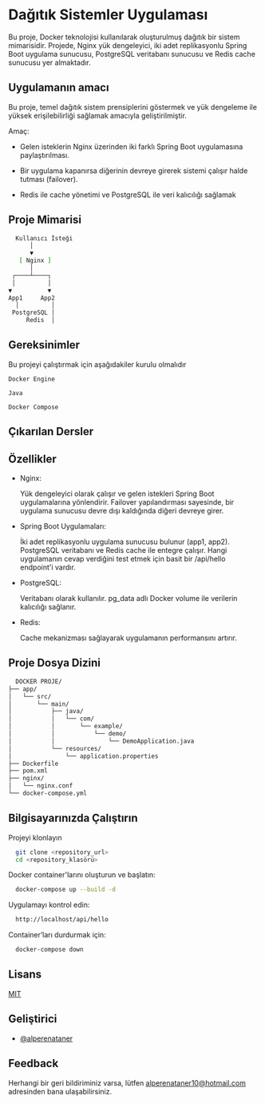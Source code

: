 
# Dağıtık Sistemler Uygulaması

Bu proje, Docker teknolojisi kullanılarak oluşturulmuş dağıtık bir sistem mimarisidir. Projede, Nginx yük dengeleyici, iki adet replikasyonlu Spring Boot uygulama sunucusu, PostgreSQL veritabanı sunucusu ve Redis cache sunucusu yer almaktadır.


## Uygulamanın amacı

Bu proje, temel dağıtık sistem prensiplerini göstermek ve yük dengeleme ile yüksek erişilebilirliği sağlamak amacıyla geliştirilmiştir.

 Amaç:

- Gelen isteklerin Nginx üzerinden iki farklı Spring Boot uygulamasına paylaştırılması.

- Bir uygulama kapanırsa diğerinin devreye girerek sistemi çalışır halde tutması (failover).
- Redis ile cache yönetimi ve PostgreSQL ile veri kalıcılığı sağlamak
  
## Proje Mimarisi

```bash
  Kullanıcı İsteği
      │
      ▼
   [ Nginx ]
      │
 ┌────┴────┐
 │         │
▼          ▼
App1     App2
  │         │
 PostgreSQL │
     Redis  │

```

  
## Gereksinimler

Bu projeyi çalıştırmak için aşağıdakiler kurulu olmalıdır

`Docker Engine`

`Java`

`Docker Compose`

  
## Çıkarılan Dersler

  
## Özellikler

- Nginx:

    Yük dengeleyici olarak çalışır ve gelen istekleri Spring Boot uygulamalarına yönlendirir.
    Failover yapılandırması sayesinde, bir uygulama sunucusu devre dışı kaldığında diğeri devreye girer.
- Spring Boot Uygulamaları:

    İki adet replikasyonlu uygulama sunucusu bulunur (app1, app2).
    PostgreSQL veritabanı ve Redis cache ile entegre çalışır.
    Hangi uygulamanın cevap verdiğini test etmek için basit bir /api/hello endpoint'i vardır.
- PostgreSQL:

    Veritabanı olarak kullanılır.
    pg_data adlı Docker volume ile verilerin kalıcılığı sağlanır.

- Redis:

    Cache mekanizması sağlayarak uygulamanın performansını artırır.    

  
## Proje Dosya Dizini


```bash
  DOCKER PROJE/
├── app/
│   └── src/
│       └── main/
│           ├── java/
│           │   └── com/
│           │       └── example/
│           │           └── demo/
│           │               └── DemoApplication.java
│           └── resources/
│               └── application.properties
├── Dockerfile
├── pom.xml
├── nginx/
│   └── nginx.conf
└── docker-compose.yml

```

## Bilgisayarınızda Çalıştırın

Projeyi klonlayın

```bash
  git clone <repository_url>  
  cd <repository_klasörü>  

```

Docker container'larını oluşturun ve başlatın:

```bash
  docker-compose up --build -d  

```

Uygulamayı kontrol edin:

```bash
  http://localhost/api/hello 
```

Container’ları durdurmak için:

```bash
  docker-compose down  

```

  
## Lisans

[MIT](https://choosealicense.com/licenses/mit/)

  
## Geliştirici

- [@alperenataner](https://www.github.com/alperenataner)

  
## Feedback

Herhangi bir geri bildiriminiz varsa, lütfen alperenataner10@hotmail.com adresinden bana ulaşabilirsiniz.

  